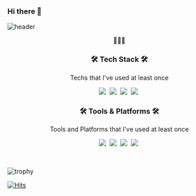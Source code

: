 ### Hi there 👋

<!--
**cyeon1118/cyeon1118** is a ✨ _special_ ✨ repository because its `README.md` (this file) appears on your GitHub profile.

Here are some ideas to get you started:

- 🔭 I’m currently working on ...
- 🌱 I’m currently learning ...
- 👯 I’m looking to collaborate on ...
- 🤔 I’m looking for help with ...
- 💬 Ask me about ...
- 📫 How to reach me: ...
- 😄 Pronouns: ...
- ⚡ Fun fact: ...
-->

![header](https://capsule-render.vercel.app/api?type=waving&color=auto&height=150&section=header&text=Chaeyeon&fontSize=70&animation=twinkling&fontcolor=ffffff)

<p align="center">🍒🍒🍒</p>

<h3 align="center">🛠 Tech Stack 🛠</h3>

<p align="center"> Techs that I've used at least once </p>

<p align="center">
  <img src="https://img.shields.io/badge/Java-007396?style=flat-square&logo=Java&logoColor=white"/></a>&nbsp 
  <img src="https://img.shields.io/badge/Python-3766AB?style=flat-square&logo=Python&logoColor=white"/></a>&nbsp 
  <img src="https://img.shields.io/badge/Kali Linux-557C94?style=flat-square&logo=Kali Linux&logoColor=white"/></a>&nbsp
  <img src="https://img.shields.io/badge/MySQL-4479A1?style=flat-square&logo=MySQL&logoColor=white"/></a>&nbsp
</p>

<!--   <img src="https://img.shields.io/badge/Javascript-ffb13b?style=flat-square&logo=javascript&logoColor=white"/></a>&nbsp 
  <img src="https://img.shields.io/badge/Spring-6DB33F?style=flat-square&logo=Spring&logoColor=white"/></a>&nbsp
  <img src="https://img.shields.io/badge/SpringBoot-6DB33F?style=flat-square&logo=SpringBoot&logoColor=white"/></a>&nbsp -->

<h3 align="center">🛠 Tools & Platforms 🛠</h3>


<p align="center"> Tools and Platforms that I've used at least once </p>

<p align="center">
  <img src="https://img.shields.io/badge/Adobe Photoshop-31A8FF?style=flat-square&logo=Adobe Photoshop&logoColor=white"/></a>&nbsp
  <img src="https://img.shields.io/badge/Adobe Premiere Pro-9999FF?style=flat-square&logo=Adobe Premiere Pro&logoColor=white"/></a>&nbsp
  <img src="https://img.shields.io/badge/Firebase-FFCA28?style=flat-square&logo=Firebase&logoColor=black"/></a>&nbsp 
  <img src="https://img.shields.io/badge/Git-F05032?style=flat-square&logo=Git&logoColor=black"/></a>&nbsp 
</p>

<br>

<!-- ![Anurag's GitHub stats](https://github-readme-stats.vercel.app/api?username=h_chaenn&show_icons=true&theme=dracula)


[![Top Langs](https://github-readme-stats.vercel.app/api/top-langs/?username=h_chaenn&langs_count=5)](https://github.com/anuraghazra/github-readme-stats)

[![Solved.ac
프로필](http://mazassumnida.wtf/api/v2/generate_badge?boj=h_chaenn)](https://solved.ac/cyeon1118) -->

![trophy](https://github-profile-trophy.vercel.app/?username=cyeon1118)

[![Hits](https://hits.seeyoufarm.com/api/count/incr/badge.svg?url=https%3A%2F%2Fgithub.com%2Fcyeon1118%2Falgorithm&count_bg=%23DC6EE3&title_bg=%23555555&icon=&icon_color=%23E7E7E7&title=hits&edge_flat=false)](https://hits.seeyoufarm.com)

